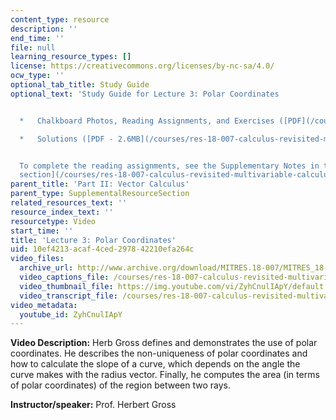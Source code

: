 ```yaml
---
content_type: resource
description: ''
end_time: ''
file: null
learning_resource_types: []
license: https://creativecommons.org/licenses/by-nc-sa/4.0/
ocw_type: ''
optional_tab_title: Study Guide
optional_text: 'Study Guide for Lecture 3: Polar Coordinates


  *   Chalkboard Photos, Reading Assignments, and Exercises ([PDF](/courses/res-18-007-calculus-revisited-multivariable-calculus-fall-2011/resources/mitres_18_007_partii_lec03))

  *   Solutions ([PDF - 2.6MB](/courses/res-18-007-calculus-revisited-multivariable-calculus-fall-2011/resources/mitres_18_007_partii_sol03))


  To complete the reading assignments, see the Supplementary Notes in the [Study Materials
  section](/courses/res-18-007-calculus-revisited-multivariable-calculus-fall-2011/pages/study-materials).'
parent_title: 'Part II: Vector Calculus'
parent_type: SupplementalResourceSection
related_resources_text: ''
resource_index_text: ''
resourcetype: Video
start_time: ''
title: 'Lecture 3: Polar Coordinates'
uid: 10ef4213-acaf-4ced-2978-42210efa264c
video_files:
  archive_url: http://www.archive.org/download/MITRES.18-007/MITRES_18-007_Part2_lec3_300k.mp4
  video_captions_file: /courses/res-18-007-calculus-revisited-multivariable-calculus-fall-2011/3090f918bf6f52a4bd27e896bac2fdb5_ZyhCnulIApY.vtt
  video_thumbnail_file: https://img.youtube.com/vi/ZyhCnulIApY/default.jpg
  video_transcript_file: /courses/res-18-007-calculus-revisited-multivariable-calculus-fall-2011/b7ee1e5f1c3269fc105393332bee6c2d_ZyhCnulIApY.pdf
video_metadata:
  youtube_id: ZyhCnulIApY
---
```


**Video Description:** Herb Gross defines and demonstrates the use of polar coordinates. He describes the non-uniqueness of polar coordinates and how to calculate the slope of a curve, which depends on the angle the curve makes with the radius vector. Finally, he computes the area (in terms of polar coordinates) of the region between two rays.

**Instructor/speaker:** Prof. Herbert Gross

